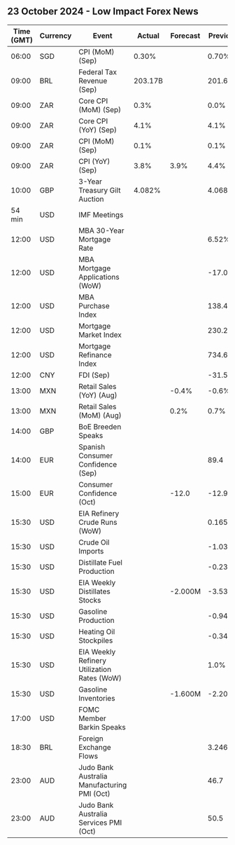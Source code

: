 ## 23 October 2024 - Low Impact Forex News

| Time (GMT) | Currency | Event | Actual | Forecast | Previous |
|------|----------|-------|--------|----------|----------|
| 06:00 | SGD | CPI (MoM) (Sep) | 0.30% |  | 0.70% |
| 09:00 | BRL | Federal Tax Revenue (Sep) | 203.17B |  | 201.62B |
| 09:00 | ZAR | Core CPI (MoM) (Sep) | 0.3% |  | 0.0% |
| 09:00 | ZAR | Core CPI (YoY) (Sep) | 4.1% |  | 4.1% |
| 09:00 | ZAR | CPI (MoM) (Sep) | 0.1% |  | 0.1% |
| 09:00 | ZAR | CPI (YoY) (Sep) | 3.8% | 3.9% | 4.4% |
| 10:00 | GBP | 3-Year Treasury Gilt Auction | 4.082% |  | 4.068% |
| 54 min | USD | IMF Meetings |  |  |  |
| 12:00 | USD | MBA 30-Year Mortgage Rate |  |  | 6.52% |
| 12:00 | USD | MBA Mortgage Applications (WoW) |  |  | -17.0% |
| 12:00 | USD | MBA Purchase Index |  |  | 138.4 |
| 12:00 | USD | Mortgage Market Index |  |  | 230.2 |
| 12:00 | USD | Mortgage Refinance Index |  |  | 734.6 |
| 12:00 | CNY | FDI (Sep) |  |  | -31.50% |
| 13:00 | MXN | Retail Sales (YoY) (Aug) |  | -0.4% | -0.6% |
| 13:00 | MXN | Retail Sales (MoM) (Aug) |  | 0.2% | 0.7% |
| 14:00 | GBP | BoE Breeden Speaks |  |  |  |
| 14:00 | EUR | Spanish Consumer Confidence (Sep) |  |  | 89.4 |
| 15:00 | EUR | Consumer Confidence (Oct) |  | -12.0 | -12.9 |
| 15:30 | USD | EIA Refinery Crude Runs (WoW) |  |  | 0.165M |
| 15:30 | USD | Crude Oil Imports |  |  | -1.039M |
| 15:30 | USD | Distillate Fuel Production |  |  | -0.234M |
| 15:30 | USD | EIA Weekly Distillates Stocks |  | -2.000M | -3.534M |
| 15:30 | USD | Gasoline Production |  |  | -0.941M |
| 15:30 | USD | Heating Oil Stockpiles |  |  | -0.343M |
| 15:30 | USD | EIA Weekly Refinery Utilization Rates (WoW) |  |  | 1.0% |
| 15:30 | USD | Gasoline Inventories |  | -1.600M | -2.201M |
| 17:00 | USD | FOMC Member Barkin Speaks |  |  |  |
| 18:30 | BRL | Foreign Exchange Flows |  |  | 3.246B |
| 23:00 | AUD | Judo Bank Australia Manufacturing PMI (Oct) |  |  | 46.7 |
| 23:00 | AUD | Judo Bank Australia Services PMI (Oct) |  |  | 50.5 |
